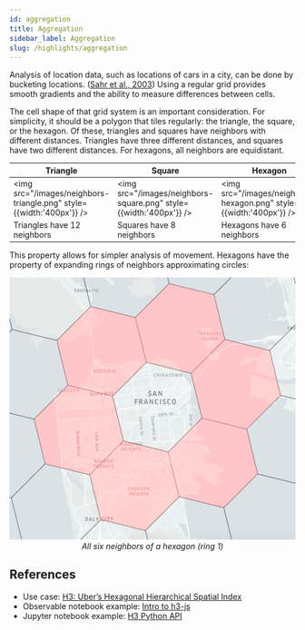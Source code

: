 ```yaml
---
id: aggregation
title: Aggregation
sidebar_label: Aggregation
slug: /highlights/aggregation
---
```


Analysis of location data, such as locations of cars in a city, can be done by bucketing locations. ([Sahr et al., 2003](http://webpages.sou.edu/~sahrk/sqspc/pubs/gdggs03.pdf)) Using a regular grid provides smooth gradients and the ability to measure differences between cells.

The cell shape of that grid system is an important consideration. For simplicity, it should be a polygon that tiles regularly: the triangle, the square, or the hexagon. Of these, triangles and squares have neighbors with different distances. Triangles have three different distances, and squares have two different distances. For hexagons, all neighbors are equidistant.

| Triangle | Square | Hexagon
| -------- | ------ | -------
| <img src="/images/neighbors-triangle.png" style={{width:'400px'}} /> | <img src="/images/neighbors-square.png" style={{width:'400px'}} /> | <img src="/images/neighbors-hexagon.png" style={{width:'400px'}} />
| Triangles have 12 neighbors | Squares have 8 neighbors | Hexagons have 6 neighbors

This property allows for simpler analysis of movement. Hexagons have the property of expanding rings of neighbors approximating circles:

<div align="center">
  <img src="/images/neighbors.png" style={{width:'400px'}} /><br />
  <i>All six neighbors of a hexagon (ring 1)</i>
</div>

## References

* Use case: [H3: Uber’s Hexagonal Hierarchical Spatial Index ](https://eng.uber.com/h3/)
* Observable notebook example: [Intro to h3-js](https://observablehq.com/@nrabinowitz/h3-tutorial-the-h3-js-library?collection=@nrabinowitz/h3-tutorial)
* Jupyter notebook example: [H3 Python API](https://github.com/uber/h3-py-notebooks/blob/master/notebooks/usage.ipynb)

